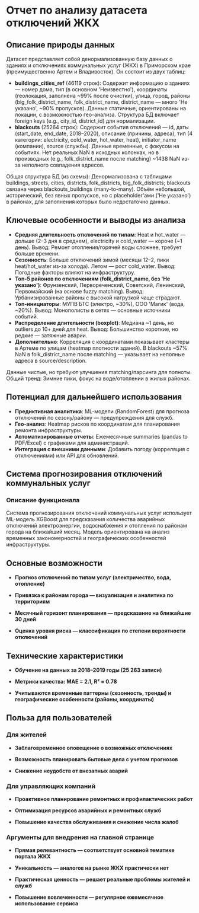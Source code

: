 # Отчет по анализу датасета отключений ЖКХ

## Описание природы данных

Датасет представляет собой денормализованную базу данных о зданиях и отключениях коммунальных услуг (ЖКХ) в Приморском крае (преимущественно Артем и Владивосток). Он состоит из двух таблиц:

- **buildings_cities_ref** (46119 строк): Содержит информацию о зданиях — номер дома, тип (в основном 'Неизвестно'), координаты (геолокация, заполнена ~99% после очистки), улица, город, районы (big_folk_district_name, folk_district_name, district_name — много 'Не указано', ~90% пропусков). Данные статичные, ориентированы на локации, с возможностью гео-анализа. Структура БД включает foreign keys (e.g., city_id, district_id) для нормализации.
- **blackouts** (25264 строк): Содержит события отключений — id, даты (start_date, end_date, 2018–2020), описание (причины, адреса), тип (4 категории: electricity, cold_water, hot_water, heat), initiator_name (компании), source (службы). Данные временные, с фокусом на событиях. Нет реальных NaN в исходных колонках, но в производных (e.g., folk_district_name после matching) ~1438 NaN из-за неполного совпадения адресов.

Общая структура БД (из схемы): Денормализована с таблицами buildings, streets, cities, districts, folk_districts, big_folk_districts; blackouts связана через blackouts_buildings (many-to-many). Объём небольшой, исторический, без явных пропусков, но с placeholder'ами ('Не указано') в районах, для заполнения которых было недостаточно данных.

## Ключевые особенности и выводы из анализа

- **Средняя длительность отключений по типам**: Heat и hot_water — дольше (2–3 дня в среднем), electricity и cold_water — короче (~1 день). Вывод: Ремонт отопления/горячей воды сложнее, требует больше времени.
- **Сезонность**: Больше отключений зимой (месяцы 12–2, пики heat/hot_water из-за холода). Летом — рост cold_water. Вывод: Погодные факторы влияют на инфраструктуру.
- **Топ-5 районов по отключениям (folk_district_name, без 'Не указано')**: Фрунзенский, Первореченский, Советский, Ленинский, Первомайский (на основе fuzzy matching). Вывод: Урбанизированные районы с высокой нагрузкой чаще страдают.
- **Топ-инициаторы**: МУПВ БТС (электро, ~30%), ООО 'Магик' (вода, ~20%). Вывод: Монополисты в сетях — основные источники событий.
- **Распределение длительности (boxplot)**: Медиана ~1 день, но outliers до 10+ дней для heat. Вывод: Большинство короткие, но редкие — затяжные аварии.
- **Дополнительно**: Корреляция с координатами показывает кластеры в Артеме по улицам (heatmap плотности зданий). В blackouts ~57% NaN в folk_district_name после matching — указывает на неполные адреса в source/description.

Данные чистые, но требуют улучшения matching/парсинга для полноты. Общий тренд: Зимние пики, фокус на воде/отоплении в жилых районах.

## Потенциал для дальнейшего использования

- **Предиктивная аналитика**: ML-модели (RandomForest) для прогноза отключений по сезону/району — предупреждения для служб.
- **Гео-анализ**: Heatmap рисков по координатам для планирования ремонта инфраструктуры.
- **Автоматизированные отчеты**: Ежемесячные summaries (pandas to PDF/Excel) с графиками для администраций.
- **Интеграция с внешними данными**: Добавить погоду (корреляция с отключениями) или API для обновлений.

## Система прогнозирования отключений коммунальных услуг

### Описание функционала

Система прогнозирования отключений коммунальных услуг использует ML-модель XGBoost для предсказания количества аварийных отключений электроэнергии, водоснабжения и отопления по районам города на ближайший месяц.
Модель ориентирована на анализ временных закономерностей и географических особенностей инфраструктуры.

## Основные возможности

- **Прогноз отключений по типам услуг (электричество, вода, отопление)**

- **Привязка к районам города — визуализация и аналитика по территориям**

- **Месячный горизонт планирования — предсказание на ближайшие 30 дней**

- **Оценка уровня риска — классификация по степени вероятности отключений**

## Технические характеристики

- **Обучение на данных за 2018–2019 годы (25 263 записи)**

- **Метрики качества: MAE = 2.1, R² = 0.78**

- **Учитываются временные паттерны (сезонность, тренды) и географические особенности (районы, координаты)**

## Польза для пользователей

### Для жителей

- **Заблаговременное оповещение о возможных отключениях**

- **Возможность планировать бытовые дела с учетом прогнозов**

- **Снижение неудобств от внезапных аварий**

### Для управляющих компаний

- **Проактивное планирование ремонтных и профилактических работ**

- **Оптимизация ресурсов аварийных и ремонтных служб**

- **Повышение качества обслуживания и снижение числа жалоб**

### Аргументы для внедрения на главной странице

- **Прямая релевантность — соответствует основной тематике портала ЖКХ**

- **Уникальность — аналогов на рынке ЖКХ практически нет**

- **Практическая ценность — решает реальные проблемы жителей и служб**

- **Повышение вовлеченности — регулярное ежемесячное использование сервиса**

